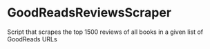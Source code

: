 # GoodReadsReviewsScraper
Script that scrapes the top 1500 reviews of all books in a given list of GoodReads URLs
